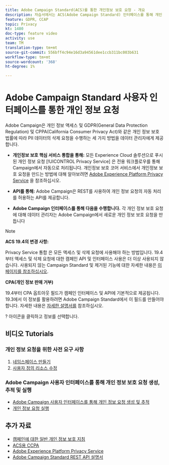 ```yaml
---
title: Adobe Campaign Standard(ACS)를 통한 개인정보 보호 요청 - 개요
description: 자습서에서는 ACS(Adobe Campaign Standard) 인터페이스를 통해 개인 정보 생성을 요청하는 방법을 설명합니다.
feature: GDPR, CCAP
topic: Privacy
kt: 1480
doc-type: feature video
activity: use
team: TM
translation-type: tm+mt
source-git-commit: 556bff4c94e16d3a94561dee1ccb311bc003b631
workflow-type: tm+mt
source-wordcount: '368'
ht-degree: 1%

---
```



# Adobe Campaign Standard 사용자 인터페이스를 통한 개인 정보 요청

Adobe Campaign은 개인 정보 액세스 및 GDPR(General Data Protection Regulation) 및 CPPA(California Consumer Privacy Act)와 같은 개인 정보 보호 법률에 따라 PII 데이터의 삭제 요청을 수행하는 세 가지 방법을 데이터 관리자에게 제공합니다.

* **개인정보 보호 핵심 서비스 통합을 통해:** 모든 Experience Cloud 솔루션으로 푸시된 개인 정보 요청 [!UICONTROL Privacy Service] 은 전용 워크플로우를 통해 Campaign에서 자동으로 처리됩니다. 개인정보 보호 코어 서비스에서 개인정보 보호 요청을 만드는 방법에 대해 알아보려면 [Adobe Experience Platform Privacy Service](https://adobe.io/apis/cloudplatform/gdpr.html) 을 참조하십시오.

* **API를 통해:** Adobe Campaign은 REST를 사용하여 개인 정보 요청의 자동 처리를 허용하는 API를 제공합니다.

* **Adobe Campaign 인터페이스를 통해 다음을 수행합니다.** 각 개인 정보 보호 요청에 대해 데이터 관리자는 Adobe Campaign에서 새로운 개인 정보 보호 요청을 만듭니다

>[!NOTE]
>
> **ACS 19.4의 변경 사항:**
> 
> Privacy Service 통합 [](https://adobe.io/apis/cloudplatform/gdpr.html) 은 모든 액세스 및 삭제 요청에 사용해야 하는 방법입니다. 19.4부터 액세스 및 삭제 요청에 대한 캠페인 API 및 인터페이스 사용은 더 이상 사용되지 않습니다. 사용되지 않는 Campaign Standard 및 제거된 기능에 대한 자세한 내용은 [이 페이지를 참조하십시오](https://helpx.adobe.com/kr/campaign/kb/acs-deprecated-and-removed-features.html).
>
>**CPA(개인 정보 판매 거부)**
>
>19.4부터 CPA 옵트아웃 필드가 캠페인 인터페이스 및 API에 기본적으로 제공됩니다. 19.3에서 이 정보를 활용하려면 Adobe Campaign Standard에서 이 필드를 만들어야 합니다. 자세한 내용은 [자세한 설명서를](https://helpx.adobe.com/campaign/kb/acs-privacy.html#ccpa) 참조하십시오.
>
> ? 아이콘을 클릭하고 정보를 선택합니다.

## 비디오 Tutorials

### 개인 정보 요청을 위한 사전 요구 사항

1. [네임스페이스 만들기](/help/privacy/namespaces-for-privacy-requests.md)
1. [사용자 정의 리소스 수정](/help/privacy/custom-resources-for-privacy-requests.md)

### Adobe Campaign 사용자 인터페이스를 통해 개인 정보 보호 요청 생성, 추적 및 실행

* [Adobe Campaign 사용자 인터페이스를 통해 개인 정보 요청 생성 및 추적](/help/privacy/create-and-track-privacy-requests.md)
* [개인 정보 요청 실행](/help/privacy/execute-privacy-requests.md)

## 추가 자료

* [캠페인에 대한 일반 개인 정보 보호 지침](https://helpx.adobe.com/campaign/kb/campaign-privacy-overview.html)
* [ACS용 CCPA](https://helpx.adobe.com/campaign/kb/acs-privacy.html#ccpa)
* [Adobe Experience Platform Privacy Service](https://adobe.io/apis/cloudplatform/gdpr.html)
* [Adobe Campaign Standard REST API 설명서](https://final-docs.campaign.adobe.com/doc/standard/en/api/ACS_API.html#privacy-management)
